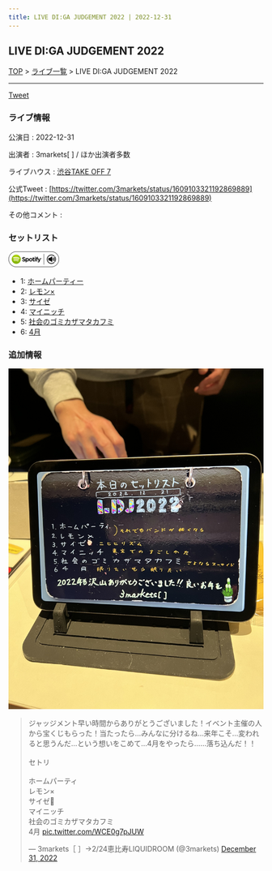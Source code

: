 ```yaml
---
title: LIVE DI:GA JUDGEMENT 2022 | 2022-12-31
---
```

## LIVE DI:GA JUDGEMENT 2022

[TOP](/setlist/) > [ライブ一覧](lives.html) > LIVE DI:GA JUDGEMENT 2022

___

<a href="https://twitter.com/share?ref_src=twsrc%5Etfw" data-text="3markets[ ]セットリスト > LIVE DI:GA JUDGEMENT 2022" class="twitter-share-button" data-via="3markets" data-hashtags="3markets" data-related="3markets" data-show-count="false">Tweet</a>

### ライブ情報

公演日
:    2022-12-31

出演者
:    3markets[ ] / ほか出演者多数

ライブハウス
:    [渋谷TAKE OFF 7](livehouse049.html)

公式Tweet
:    [https://twitter.com/3markets/status/1609103321192869889](https://twitter.com/3markets/status/1609103321192869889)

その他コメント
:    

### セットリスト


[![play with spotify](images/spotify-icon.png)](https://open.spotify.com/playlist/2swvyevVG9CrsgBRO0L5zd)



*  1: [ホームパーティー](song011.html)
*  2: [レモン×](song003.html)
*  3: [サイゼ](song004.html)
*  4: [マイニッチ](song046.html)
*  5: [社会のゴミカザマタカフミ](song002.html)
*  6: [4月](song029.html)


### 追加情報


[![セトリ画像](images/048.jpg)](images/048.jpg)


<blockquote class="twitter-tweet"><p lang="ja" dir="ltr">ジャッジメント早い時間からありがとうございました！イベント主催の人から宝くじもらった！当たったら…みんなに分けるね…来年こそ…変われると思うんだ…という想いをこめて…4月をやったら……落ち込んだ！！<br><br>セトリ<br><br>ホームパーティ<br>レモン×<br>サイゼ🎥<br>マイニッチ<br>社会のゴミカザマタカフミ<br>4月 <a href="https://t.co/WCE0g7pJUW">pic.twitter.com/WCE0g7pJUW</a></p>&mdash; 3markets［ ］→2/24恵比寿LIQUIDROOM (@3markets) <a href="https://twitter.com/3markets/status/1609103321192869889?ref_src=twsrc%5Etfw">December 31, 2022</a></blockquote>
<script async src="https://platform.twitter.com/widgets.js" charset="utf-8"></script>




<script async src="https://platform.twitter.com/widgets.js" charset="utf-8"></script>